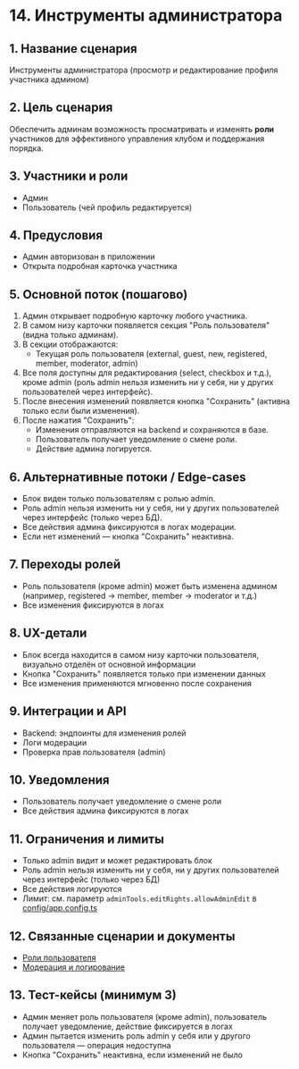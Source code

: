 # 14. Инструменты администратора

## 1. Название сценария
Инструменты администратора (просмотр и редактирование профиля участника админом)

## 2. Цель сценария
Обеспечить админам возможность просматривать и изменять **роли** участников для эффективного управления клубом и поддержания порядка.

## 3. Участники и роли
- Админ
- Пользователь (чей профиль редактируется)

## 4. Предусловия
- Админ авторизован в приложении
- Открыта подробная карточка участника

## 5. Основной поток (пошагово)
1. Админ открывает подробную карточку любого участника.
2. В самом низу карточки появляется секция "Роль пользователя" (видна только админам).
3. В секции отображаются:
   - Текущая роль пользователя (external, guest, new, registered, member, moderator, admin)
4. Все поля доступны для редактирования (select, checkbox и т.д.), кроме admin (роль admin нельзя изменить ни у себя, ни у других пользователей через интерфейс).
5. После внесения изменений появляется кнопка "Сохранить" (активна только если были изменения).
6. После нажатия "Сохранить":
   - Изменения отправляются на backend и сохраняются в базе.
   - Пользователь получает уведомление о смене роли.
   - Действие админа логируется.

## 6. Альтернативные потоки / Edge-cases
- Блок виден только пользователям с ролью admin.
- Роль admin нельзя изменить ни у себя, ни у других пользователей через интерфейс (только через БД).
- Все действия админа фиксируются в логах модерации.
- Если нет изменений — кнопка "Сохранить" неактивна.

## 7. Переходы ролей
- Роль пользователя (кроме admin) может быть изменена админом (например, registered → member, member → moderator и т.д.)
- Все изменения фиксируются в логах

## 8. UX-детали
- Блок всегда находится в самом низу карточки пользователя, визуально отделён от основной информации
- Кнопка "Сохранить" появляется только при изменении данных
- Все изменения применяются мгновенно после сохранения

## 9. Интеграции и API
- Backend: эндпоинты для изменения ролей
- Логи модерации
- Проверка прав пользователя (admin)

## 10. Уведомления
- Пользователь получает уведомление о смене роли
- Все действия админа фиксируются в логах

## 11. Ограничения и лимиты
- Только admin видит и может редактировать блок
- Роль admin нельзя изменить ни у себя, ни у других пользователей через интерфейс (только через БД)
- Все действия логируются
- Лимит: см. параметр `adminTools.editRights.allowAdminEdit` в [config/app.config.ts](../../config/app.config.ts)

## 12. Связанные сценарии и документы
- [Роли пользователя](../USER_ROLES.md)
- [Модерация и логирование](../DATABASE_SCHEMA.md)

## 13. Тест-кейсы (минимум 3)
- Админ меняет роль пользователя (кроме admin), пользователь получает уведомление, действие фиксируется в логах
- Админ пытается изменить роль admin у себя или у другого пользователя — операция недоступна
- Кнопка "Сохранить" неактивна, если изменений не было 